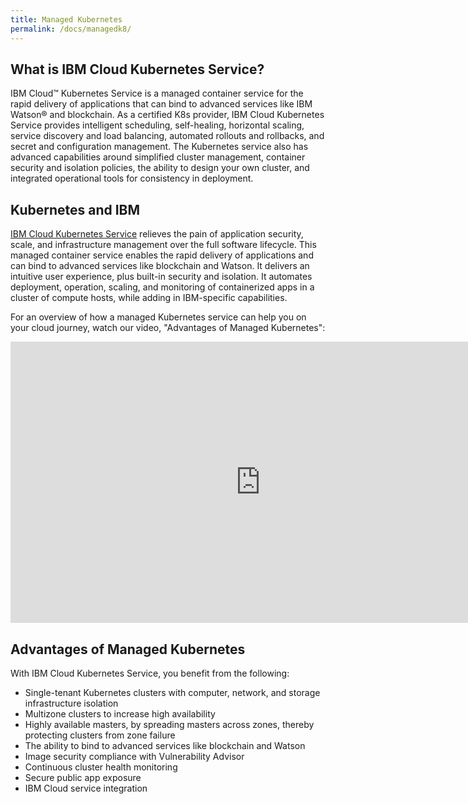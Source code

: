 ```yaml
---
title: Managed Kubernetes
permalink: /docs/managedk8/
---
```


<h2>What is IBM Cloud Kubernetes Service?</h2>

IBM Cloud™ Kubernetes Service is a managed container service for the rapid delivery of applications that can bind to advanced services like IBM Watson® and blockchain. As a certified K8s provider, IBM Cloud Kubernetes Service provides intelligent scheduling, self-healing, horizontal scaling, service discovery and load balancing, automated rollouts and rollbacks, and secret and configuration management. The Kubernetes service also has advanced capabilities around simplified cluster management, container security and isolation policies, the ability to design your own cluster, and integrated operational tools for consistency in deployment.

<h2>Kubernetes and IBM</h2>
<a href="https://www.ibm.com/cloud/container-service" target="_blank">IBM Cloud Kubernetes Service</a> relieves the pain of application security, scale, and infrastructure management over the full software lifecycle. This managed container service enables the rapid delivery of applications and can bind to advanced services like blockchain and Watson. It delivers an intuitive user experience, plus built-in security and isolation. It automates deployment, operation, scaling, and monitoring of containerized apps in a cluster of compute hosts, while adding in IBM-specific capabilities.

For an overview of how a managed Kubernetes service can help you on your cloud journey, watch our video, "Advantages of Managed Kubernetes":

<iframe width="800" height="450" src="https://www.youtube.com/embed/1Br4m0_8YDQ" frameborder="0" allow="autoplay; encrypted-media" allowfullscreen></iframe>

<h2>Advantages of Managed Kubernetes</h2>

<p>
With IBM Cloud Kubernetes Service, you benefit from the following:
</p>

<ul>
<li>
Single-tenant Kubernetes clusters with computer, network, and storage infrastructure isolation
</li>
<li>
Multizone clusters to increase high availability
</li>
<li>
Highly available masters, by spreading masters across zones, thereby protecting clusters from zone failure
</li>
<li>
The ability to bind to advanced services like blockchain and Watson
</li>
<li>
Image security compliance with Vulnerability Advisor
</li>
<li>
Continuous cluster health monitoring
</li>
<li>
Secure public app exposure
</li>
<li>
IBM Cloud service integration
</li>
</ul>
